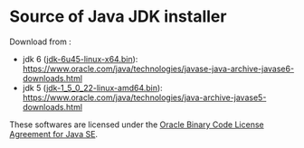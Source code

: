 # Source of Java JDK installer

Download from :
- jdk 6 ([jdk-6u45-linux-x64.bin](jdk-6u45-linux-x64.bin)): https://www.oracle.com/java/technologies/javase-java-archive-javase6-downloads.html
- jdk 5 ([jdk-1_5_0_22-linux-amd64.bin](jdk-1_5_0_22-linux-amd64.bin)): https://www.oracle.com/java/technologies/java-archive-javase5-downloads.html

These softwares are licensed under the [Oracle Binary Code License Agreement for Java SE](https://www.oracle.com/downloads/licenses/java-se-archive-license.html).

